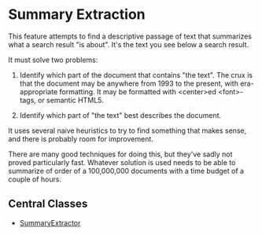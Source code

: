 # Summary Extraction

This feature attempts to find a descriptive passage of text that summarizes
what a search result "is about". It's the text you see below a search result.

It must solve two problems:

1.  Identify which part of the document that contains "the text".
The crux is that the document may be anywhere from 1993 to the present, with era-appropriate 
formatting. It may be formatted with &lt;center&gt;ed  &lt;font&gt;-tags, or semantic HTML5. 

2. Identify which part of "the text" best describes the document. 

It uses several naive heuristics to try to find something that makes sense,
and there is probably room for improvement. 

There are many good techniques for doing this, but they've sadly not proved 
particularly fast. Whatever solution is used needs to be able to summarize of
order of a 100,000,000 documents with a time budget of a couple of hours.


## Central Classes

* [SummaryExtractor](java/nu/marginalia/summary/SummaryExtractor.java)

